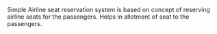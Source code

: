 Simple Airline seat reservation system is based on concept of reserving airline seats for the passengers.
Helps in allotment of seat to the passengers.
